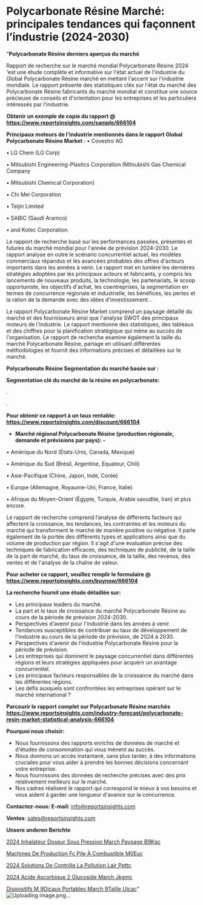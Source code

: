 # Polycarbonate Résine Marché: principales tendances qui façonnent l’industrie (2024-2030)

"<strong>Polycarbonate Résine derniers aperçus du marché</strong>

Rapport de recherche sur le marché mondial Polycarbonate Résine 2024 'est une étude complète et informative sur l'état actuel de l'industrie du Global Polycarbonate Résine marché en mettant l'accent sur l'industrie mondiale. Le rapport présente des statistiques clés sur l'état du marché des Polycarbonate Résine fabricants du marché mondial et constitue une source précieuse de conseils et d'orientation pour les entreprises et les particuliers intéressés par l'industrie.

<strong>Obtenir un exemple de copie du rapport @ <a href=https://www.reportsinsights.com/sample/666104>https://www.reportsinsights.com/sample/666104</a></strong>

<strong>Principaux moteurs de l'industrie mentionnés dans le rapport Global Polycarbonate Résine Market</strong> :
• Covestro AG

• LG Chem (LG Corp)

• Mitsubishi Engineering-Plastics Corporation (Mitsubishi Gas Chemical Company

• Mitsubishi Chemical Corporation)

• Chi Mei Corporation

• Teijin Limited

• SABIC (Saudi Aramco)

• and Kotec Corporation.

Le rapport de recherche basé sur les performances passées, présentes et futures du marché mondial pour l'année de prévision 2024-2030. Le rapport analyse en outre le scénario concurrentiel actuel, les modèles commerciaux répandus et les avancées probables des offres d'acteurs importants dans les années à venir. Le rapport met en lumière les dernières stratégies adoptées par les principaux acteurs et fabricants, y compris les lancements de nouveaux produits, la technologie, les partenariats, le scoop opportuniste, les objectifs d'achat, les coentreprises, la segmentation en termes de concurrence régionale et industrielle, les bénéfices, les pertes et la ration de la demande avec des idées d'investissement. .

Le rapport Polycarbonate Résine Market comprend un paysage détaillé du marché et des fournisseurs ainsi que l'analyse SWOT des principaux moteurs de l'industrie. Le rapport mentionne des statistiques, des tableaux et des chiffres pour la planification stratégique qui mène au succès de l'organisation. Le rapport de recherche examine également la taille du marché Polycarbonate Résine, partage en utilisant différentes méthodologies et fournit des informations précises et détaillées sur le marché.

<strong>Polycarbonate Résine Segmentation du marché basée sur :</strong>

<strong> Segmentation clé du marché de la résine en polycarbonate: </strong>

.

.

<strong>Pour obtenir ce rapport à un taux rentable: <a href=https://www.reportsinsights.com/discount/666104>https://www.reportsinsights.com/discount/666104</a></strong>
<ul>
  <li><strong>Marché régional Polycarbonate Résine (production régionale, demande et prévisions par pays): -</strong></li>
</ul>
• Amérique du Nord (États-Unis, Canada, Mexique)

• Amérique du Sud (Brésil, Argentine, Equateur, Chili)

• Asie-Pacifique (Chine, Japon, Inde, Corée)

• Europe (Allemagne, Royaume-Uni, France, Italie)

• Afrique du Moyen-Orient (Égypte, Turquie, Arabie saoudite, Iran) et plus encore.

Le rapport de recherche comprend l’analyse de différents facteurs qui affectent la croissance, les tendances, les contraintes et les moteurs du marché qui transforment le marché de manière positive ou négative. Il parle également de la portée des différents types et applications ainsi que du volume de production par région. Il s'agit d'une évaluation précise des techniques de fabrication efficaces, des techniques de publicité, de la taille de la part de marché, du taux de croissance, de la taille, des revenus, des ventes et de l'analyse de la chaîne de valeur.

<strong>Pour acheter ce rapport, veuillez remplir le formulaire @   <a href=https://www.reportsinsights.com/buynow/666104>https://www.reportsinsights.com/buynow/666104</a></strong>

<strong>La recherche fournit une étude détaillée sur:</strong>
<ul>
  <li>Les principaux leaders du marché.</li>
  <li>La part et le taux de croissance du marché Polycarbonate Résine au cours de la période de prévision 2024-2030.</li>
  <li>Perspectives d'avenir pour l'industrie dans les années à venir.</li>
  <li>Tendances susceptibles de contribuer au taux de développement de l'industrie au cours de la période de prévision, de 2024 à 2030.</li>
  <li>Perspectives d'avenir de l'industrie Polycarbonate Résine pour la période de prévision.</li>
  <li>Les entreprises qui dominent le paysage concurrentiel dans différentes régions et leurs stratégies appliquées pour acquérir un avantage concurrentiel.</li>
  <li>Les principaux facteurs responsables de la croissance du marché dans les différentes régions.</li>
  <li>Les défis auxquels sont confrontées les entreprises opérant sur le marché international ?</li>
</ul>

<strong>Parcourir le rapport complet sur Polycarbonate Résine marchés <a href=https://www.reportsinsights.com/industry-forecast/polycarbonate-resin-market-statistical-analysis-666104>https://www.reportsinsights.com/industry-forecast/polycarbonate-resin-market-statistical-analysis-666104</a></strong>

<strong>Pourquoi nous choisir:</strong>
<ul>
  <li>Nous fournissons des rapports enrichis de données de marché et d'études de consommation qui vous mènent au succès.</li>
  <li>Nous donnons un accès instantané, sans plus tarder, à des informations cruciales pour vous aider à prendre les bonnes décisions concernant votre entreprise.</li>
  <li>Nous fournissons des données de recherche précises avec des prix relativement meilleurs sur le marché.</li>
  <li>Nos cadres réalisent le rapport qui correspond le mieux à vos besoins et vous aident à garder une longueur d'avance sur la concurrence.</li>
</ul>
<strong>Contactez-nous:
</strong><strong>E-mail:</strong> <a href=mailto:info@reportsinsights.com>info@reportsinsights.com</a>

<strong>Ventes</strong>: <a href=mailto:sales@reportsinsights.com>sales@reportsinsights.com</a>

<strong>Unsere anderen Berichte</strong>

<a href=https://www.linkedin.com/pulse/2024-inhalateur-doseur-sous-pression-march%C3%A9-paysage-b9kgc/>2024 Inhalateur Doseur Sous Pression March Paysage B9Kgc</a>

<a href=https://www.linkedin.com/pulse/machines-de-production-fc-pile-à-combustible-m0euc/>Machines De Production Fc Pile À Combustible M0Euc</a>

<a href=https://www.linkedin.com/pulse/2024-solutions-de-contrôle-la-pollution-lair-ppttc/>2024 Solutions De Contrôle La Pollution Lair Ppttc</a>

<a href=https://www.linkedin.com/pulse/2024-acide-ascorbique-2-glucoside-march%C3%A9-jkgmc/>2024 Acide Ascorbique 2 Glucoside March Jkgmc</a>

<a href=https://www.linkedin.com/pulse/dispositifs-m%C3%A9dicaux-portables-march%C3%A9taille-uicac/>Dispositifs M 9Dicaux Portables March 9Taille Uicac</a>"
![Uploading image.png…]()
